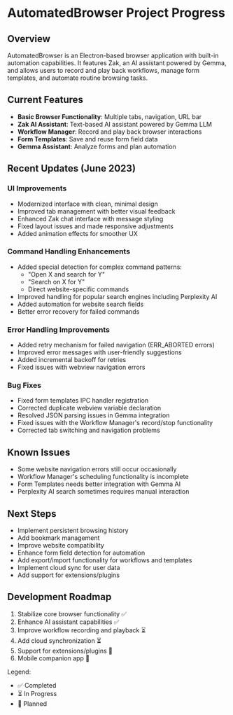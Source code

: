 # AutomatedBrowser Project Progress

## Overview
AutomatedBrowser is an Electron-based browser application with built-in automation capabilities. It features Zak, an AI assistant powered by Gemma, and allows users to record and play back workflows, manage form templates, and automate routine browsing tasks.

## Current Features
- **Basic Browser Functionality**: Multiple tabs, navigation, URL bar
- **Zak AI Assistant**: Text-based AI assistant powered by Gemma LLM
- **Workflow Manager**: Record and play back browser interactions 
- **Form Templates**: Save and reuse form field data
- **Gemma Assistant**: Analyze forms and plan automation

## Recent Updates (June 2023)

### UI Improvements
- Modernized interface with clean, minimal design
- Improved tab management with better visual feedback
- Enhanced Zak chat interface with message styling
- Fixed layout issues and made responsive adjustments
- Added animation effects for smoother UX

### Command Handling Enhancements
- Added special detection for complex command patterns:
  - "Open X and search for Y"
  - "Search on X for Y"
  - Direct website-specific commands
- Improved handling for popular search engines including Perplexity AI
- Added automation for website search fields
- Better error recovery for failed commands

### Error Handling Improvements
- Added retry mechanism for failed navigation (ERR_ABORTED errors)
- Improved error messages with user-friendly suggestions
- Added incremental backoff for retries
- Fixed issues with webview navigation errors

### Bug Fixes
- Fixed form templates IPC handler registration
- Corrected duplicate webview variable declaration
- Resolved JSON parsing issues in Gemma integration
- Fixed issues with the Workflow Manager's record/stop functionality
- Corrected tab switching and navigation problems

## Known Issues
- Some website navigation errors still occur occasionally
- Workflow Manager's scheduling functionality is incomplete
- Form Templates needs better integration with Gemma AI
- Perplexity AI search sometimes requires manual interaction

## Next Steps
- Implement persistent browsing history
- Add bookmark management
- Improve website compatibility
- Enhance form field detection for automation
- Add export/import functionality for workflows and templates
- Implement cloud sync for user data
- Add support for extensions/plugins

## Development Roadmap
1. Stabilize core browser functionality ✅
2. Enhance AI assistant capabilities ✅
3. Improve workflow recording and playback ⏳
4. Add cloud synchronization ⏳
5. Support for extensions/plugins 📅
6. Mobile companion app 📅

Legend:
- ✅ Completed
- ⏳ In Progress
- 📅 Planned
